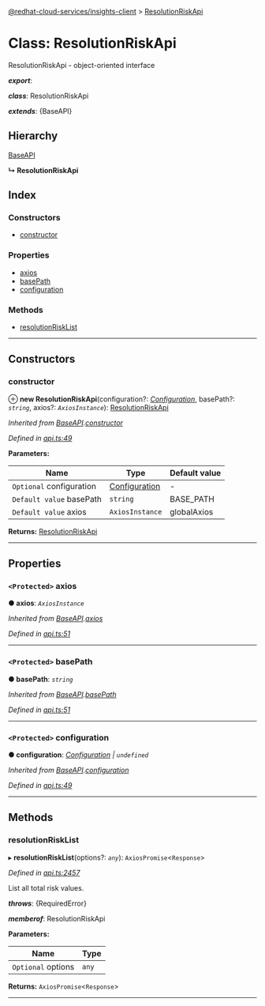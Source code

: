 [@redhat-cloud-services/insights-client](../README.md) > [ResolutionRiskApi](../classes/resolutionriskapi.md)

# Class: ResolutionRiskApi

ResolutionRiskApi - object-oriented interface

*__export__*: 

*__class__*: ResolutionRiskApi

*__extends__*: {BaseAPI}

## Hierarchy

 [BaseAPI](baseapi.md)

**↳ ResolutionRiskApi**

## Index

### Constructors

* [constructor](resolutionriskapi.md#constructor)

### Properties

* [axios](resolutionriskapi.md#axios)
* [basePath](resolutionriskapi.md#basepath)
* [configuration](resolutionriskapi.md#configuration)

### Methods

* [resolutionRiskList](resolutionriskapi.md#resolutionrisklist)

---

## Constructors

<a id="constructor"></a>

###  constructor

⊕ **new ResolutionRiskApi**(configuration?: *[Configuration](configuration.md)*, basePath?: *`string`*, axios?: *`AxiosInstance`*): [ResolutionRiskApi](resolutionriskapi.md)

*Inherited from [BaseAPI](baseapi.md).[constructor](baseapi.md#constructor)*

*Defined in [api.ts:49](https://github.com/RedHatInsights/javascript-clients/blob/master/packages/insights/api.ts#L49)*

**Parameters:**

| Name | Type | Default value |
| ------ | ------ | ------ |
| `Optional` configuration | [Configuration](configuration.md) | - |
| `Default value` basePath | `string` |  BASE_PATH |
| `Default value` axios | `AxiosInstance` |  globalAxios |

**Returns:** [ResolutionRiskApi](resolutionriskapi.md)

___

## Properties

<a id="axios"></a>

### `<Protected>` axios

**● axios**: *`AxiosInstance`*

*Inherited from [BaseAPI](baseapi.md).[axios](baseapi.md#axios)*

*Defined in [api.ts:51](https://github.com/RedHatInsights/javascript-clients/blob/master/packages/insights/api.ts#L51)*

___
<a id="basepath"></a>

### `<Protected>` basePath

**● basePath**: *`string`*

*Inherited from [BaseAPI](baseapi.md).[basePath](baseapi.md#basepath)*

*Defined in [api.ts:51](https://github.com/RedHatInsights/javascript-clients/blob/master/packages/insights/api.ts#L51)*

___
<a id="configuration"></a>

### `<Protected>` configuration

**● configuration**: *[Configuration](configuration.md) \| `undefined`*

*Inherited from [BaseAPI](baseapi.md).[configuration](baseapi.md#configuration)*

*Defined in [api.ts:49](https://github.com/RedHatInsights/javascript-clients/blob/master/packages/insights/api.ts#L49)*

___

## Methods

<a id="resolutionrisklist"></a>

###  resolutionRiskList

▸ **resolutionRiskList**(options?: *`any`*): `AxiosPromise`<`Response`>

*Defined in [api.ts:2457](https://github.com/RedHatInsights/javascript-clients/blob/master/packages/insights/api.ts#L2457)*

List all total risk values.

*__throws__*: {RequiredError}

*__memberof__*: ResolutionRiskApi

**Parameters:**

| Name | Type |
| ------ | ------ |
| `Optional` options | `any` |

**Returns:** `AxiosPromise`<`Response`>

___

